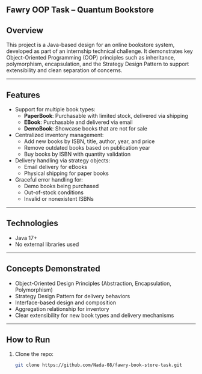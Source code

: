 ## Fawry OOP Task – Quantum Bookstore

## Overview
This project is a Java-based design for an online bookstore system, developed as part of an internship technical challenge. It demonstrates key Object-Oriented Programming (OOP) principles such as inheritance, polymorphism, encapsulation, and the Strategy Design Pattern to support extensibility and clean separation of concerns.

---

## Features
- Support for multiple book types:
  - **PaperBook**: Purchasable with limited stock, delivered via shipping
  - **EBook**: Purchasable and delivered via email
  - **DemoBook**: Showcase books that are not for sale
- Centralized inventory management:
  - Add new books by ISBN, title, author, year, and price
  - Remove outdated books based on publication year
  - Buy books by ISBN with quantity validation
- Delivery handling via strategy objects:
  - Email delivery for eBooks
  - Physical shipping for paper books
- Graceful error handling for:
  - Demo books being purchased
  - Out-of-stock conditions
  - Invalid or nonexistent ISBNs

---

## Technologies
- Java 17+
- No external libraries used

---

## Concepts Demonstrated
- Object-Oriented Design Principles (Abstraction, Encapsulation, Polymorphism)
- Strategy Design Pattern for delivery behaviors
- Interface-based design and composition
- Aggregation relationship for inventory
- Clear extensibility for new book types and delivery mechanisms

---

## How to Run
1. Clone the repo:
   ```bash
   git clone https://github.com/Nada-08/fawry-book-store-task.git


